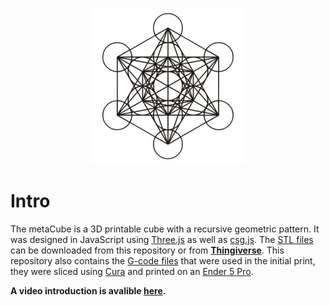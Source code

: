 <p align="center">
  <img width="250" height="250" src="https://github.com/jgphilpott/metaCube/blob/master/icon.jpg">
</p>

# Intro

The metaCube is a 3D printable cube with a recursive geometric pattern. It was designed in JavaScript using [Three.js](https://github.com/mrdoob/three.js) as well as [csg.js](https://github.com/evanw/csg.js). The [STL files](https://github.com/jgphilpott/metaCube/tree/f6e80381e360176af368a6ab4b65f1c4cfd156c1/stl) can be downloaded from this repository or from **[Thingiverse](https://www.thingiverse.com/thing:4539280)**. This repository also contains the [G-code files](https://github.com/jgphilpott/metaCube/tree/f6e80381e360176af368a6ab4b65f1c4cfd156c1/gcode) that were used in the initial print, they were sliced using [Cura](https://github.com/Ultimaker/Cura) and printed on an [Ender 5 Pro](https://3dprintingcanada.com/collections/3d-printers/products/creality-ender-5-pro).

**A video introduction is avalible [here](https://youtu.be/7sgI24PmPMs).**
